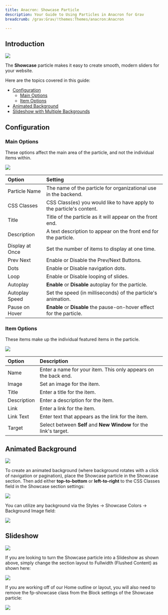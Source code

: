 ```yaml
---
title: Anacron: Showcase Particle
description: Your Guide to Using Particles in Anacron for Grav
breadcrumb: /grav:Grav/!themes:Themes/anacron:Anacron

---
```


## Introduction

![](assets/particle_showcase1.jpeg)

The **Showcase** particle makes it easy to create smooth, modern sliders for your website.

Here are the topics covered in this guide:

* [Configuration](#configuration)
    - [Main Options](#main-options)
    - [Item Options](#item-options)
* [Animated Background](#background)
* [Slideshow with Multiple Backgrounds](#imagebackground)   

## Configuration

### Main Options 

These options affect the main area of the particle, and not the individual items within.

![](assets/particle_showcase2.jpeg) 

| Option          | Setting                                                               |
| :-----          | :-----                                                                |
| Particle Name   | The name of the particle for organizational use in the backend.       |
| CSS Classes     | CSS Class(es) you would like to have apply to the particle's content. |
| Title           | Title of the particle as it will appear on the front end.             |
| Description     | A text description to appear on the front end for the particle.       |
| Display at Once | Set the number of items to display at one time.                       |
| Prev Next       | Enable or Disable the Prev/Next Buttons.                              |
| Dots            | Enable or Disable navigation dots.                                    |
| Loop            | Enable or Disable looping of slides.                                  |
| Autoplay        | **Enable** or **Disable** autoplay for the particle.                  |
| Autoplay Speed  | Set the speed (in milliseconds) of the particle's animation.          |
| Pause on Hover  | **Enable** or **Disable** the pause-on-hover effect for the particle. |

### Item Options

These items make up the individual featured items in the particle.

![](assets/particle_showcase3.jpeg)

| Option      | Description                                                       |
| :-----      | :-----                                                            |
| Name        | Enter a name for your item. This only appears on the back end.    |
| Image       | Set an image for the item.                                        |
| Title       | Enter a title for the item.                                       |
| Description | Enter a description for the item.                                 |
| Link        | Enter a link for the item.                                        |
| Link Text   | Enter text that appears as the link for the item.                 |
| Target      | Select between **Self** and **New Window** for the link's target. |

## Animated Background

![](assets/showcase.gif)

To create an animated background (where background rotates with a click of navigation or pagination), place the Showcase particle in the Showcase section. Then add either **top-to-bottom** or **left-to-right** to the CSS Classes field in the Showcase section settings:

![](assets/particle_showcase4.jpeg)

You can utilize any background via the Styles -> Showcase Colors -> Background Image field:

![](assets/particle_showcase5.jpeg)

## Slideshow

![](assets/showcase2.gif)

If you are looking to turn the Showcase particle into a Slideshow as shown above, simply change the section layout to Fullwidth (Flushed Content) as shown here:

![](assets/particle_showcase6.jpeg)

If you are working off of our Home outline or layout, you will also need to remove the fp-showcase class from the Block settings of the Showcase particle:

![](assets/particle_showcase7.jpeg)

